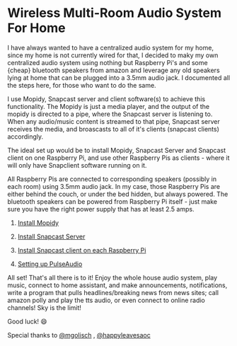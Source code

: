 # Wireless Multi-Room Audio System For Home

I have always wanted to have a centralized audio system for my home, since my home is not currently wired for that, I decided to maky my own centralized audio system using nothing but Raspberry Pi's and some {cheap} bluetooth speakers from amazon and leverage any old speakers lying at home that can be plugged into a 3.5mm audio jack. I documented all the steps here, for those who want to do the same.

I use Mopidy, Snapcast server and client software(s) to achieve this functionality. The Mopidy is just a media player, and the output of the mopidy is directed to a pipe, where the Snapcast server is listening to. When any audio/music content is streamed to that pipe, Snapcast server receives the media, and broascasts to all of it's clients (snapcast clients) accordingly.

The ideal set up would be to install Mopidy, Snapcast Server and Snapcast client on one Raspberry Pi, and use other Raspberry Pis as clients - where it will only have Snapclient software running on it.

All Raspberry Pis are connected to corresponding speakers (possibly in each room) using 3.5mm audio jack. In my case, those Raspberry Pis are either behind the couch, or under the bed hidden, but always powered. The bluetooth speakers can be powered from Raspberry Pi itself - just make sure you have the right power supply that has at least 2.5 amps.

1. [Install Mopidy](https://github.com/skalavala/Multi-Room-Audio-Centralized-Audio-for-Home/blob/master/Install%20Mopidy.md)

2. [Install Snapcast Server](https://github.com/skalavala/Multi-Room-Audio-Centralized-Audio-for-Home/blob/master/Install%20Snapcast%20Server.md)

3. [Install Snapcast client on each Raspberry Pi](https://github.com/skalavala/Multi-Room-Audio-Centralized-Audio-for-Home/blob/master/Install%20Snapcast%20Client.md)

4. [Setting up PulseAudio](https://github.com/skalavala/Multi-Room-Audio-Centralized-Audio-for-Home/blob/master/Setup%20Pulseaudio.md)

All set! That's all there is to it! Enjoy the whole house audio system, play music, connect to home assistant, and make announcements, notifications, write a program that pulls headlines/breaking news from news sites; call amazon polly and play the tts audio, or even connect to online radio channels! Sky is the limit! 

Good luck!
:smile: 

Special thanks to [@mgolisch](https://github.com/mgolisch) , [@happyleavesaoc](https://github.com/happyleavesaoc)
